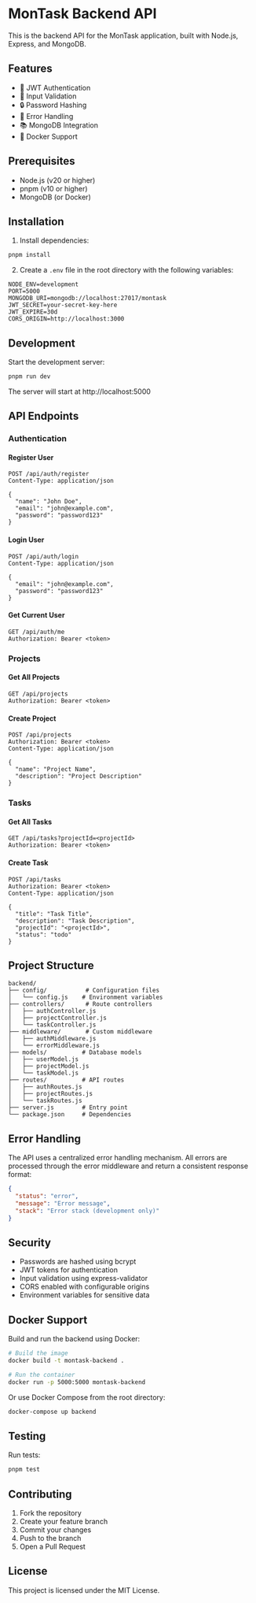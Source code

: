 # MonTask Backend API

This is the backend API for the MonTask application, built with Node.js, Express, and MongoDB.

## Features

- 🔐 JWT Authentication
- 📝 Input Validation
- 🔒 Password Hashing
- 🎯 Error Handling
- 📚 MongoDB Integration
- 🐳 Docker Support

## Prerequisites

- Node.js (v20 or higher)
- pnpm (v10 or higher)
- MongoDB (or Docker)

## Installation

1. Install dependencies:
```bash
pnpm install
```

2. Create a `.env` file in the root directory with the following variables:
```env
NODE_ENV=development
PORT=5000
MONGODB_URI=mongodb://localhost:27017/montask
JWT_SECRET=your-secret-key-here
JWT_EXPIRE=30d
CORS_ORIGIN=http://localhost:3000
```

## Development

Start the development server:
```bash
pnpm run dev
```

The server will start at http://localhost:5000

## API Endpoints

### Authentication

#### Register User
```http
POST /api/auth/register
Content-Type: application/json

{
  "name": "John Doe",
  "email": "john@example.com",
  "password": "password123"
}
```

#### Login User
```http
POST /api/auth/login
Content-Type: application/json

{
  "email": "john@example.com",
  "password": "password123"
}
```

#### Get Current User
```http
GET /api/auth/me
Authorization: Bearer <token>
```

### Projects

#### Get All Projects
```http
GET /api/projects
Authorization: Bearer <token>
```

#### Create Project
```http
POST /api/projects
Authorization: Bearer <token>
Content-Type: application/json

{
  "name": "Project Name",
  "description": "Project Description"
}
```

### Tasks

#### Get All Tasks
```http
GET /api/tasks?projectId=<projectId>
Authorization: Bearer <token>
```

#### Create Task
```http
POST /api/tasks
Authorization: Bearer <token>
Content-Type: application/json

{
  "title": "Task Title",
  "description": "Task Description",
  "projectId": "<projectId>",
  "status": "todo"
}
```

## Project Structure

```
backend/
├── config/           # Configuration files
│   └── config.js    # Environment variables
├── controllers/      # Route controllers
│   ├── authController.js
│   ├── projectController.js
│   └── taskController.js
├── middleware/       # Custom middleware
│   ├── authMiddleware.js
│   └── errorMiddleware.js
├── models/          # Database models
│   ├── userModel.js
│   ├── projectModel.js
│   └── taskModel.js
├── routes/          # API routes
│   ├── authRoutes.js
│   ├── projectRoutes.js
│   └── taskRoutes.js
├── server.js        # Entry point
└── package.json     # Dependencies
```

## Error Handling

The API uses a centralized error handling mechanism. All errors are processed through the error middleware and return a consistent response format:

```json
{
  "status": "error",
  "message": "Error message",
  "stack": "Error stack (development only)"
}
```

## Security

- Passwords are hashed using bcrypt
- JWT tokens for authentication
- Input validation using express-validator
- CORS enabled with configurable origins
- Environment variables for sensitive data

## Docker Support

Build and run the backend using Docker:

```bash
# Build the image
docker build -t montask-backend .

# Run the container
docker run -p 5000:5000 montask-backend
```

Or use Docker Compose from the root directory:

```bash
docker-compose up backend
```

## Testing

Run tests:
```bash
pnpm test
```

## Contributing

1. Fork the repository
2. Create your feature branch
3. Commit your changes
4. Push to the branch
5. Open a Pull Request

## License

This project is licensed under the MIT License. 